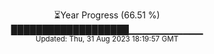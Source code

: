 <p align="center">
⏳Year Progress (66.51 %) <br>
███████████████████▁▁▁▁▁▁▁▁▁▁▁ <br>
<sub>Updated: Thu, 31 Aug 2023 18:19:57 GMT</sub>
</p>

